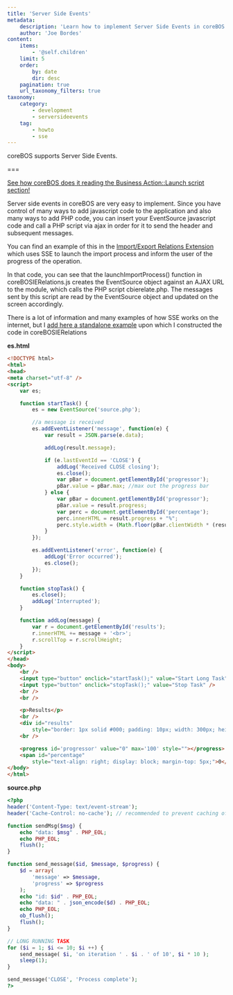 ```yaml
---
title: 'Server Side Events'
metadata:
    description: 'Learn how to implement Server Side Events in coreBOS.'
    author: 'Joe Bordes'
content:
    items:
        - '@self.children'
    limit: 5
    order:
        by: date
        dir: desc
    pagination: true
    url_taxonomy_filters: true
taxonomy:
    category:
        - development
        - serversideevents
    tag:
        - howto
        - sse
---
```


coreBOS supports Server Side Events.

===

[See how coreBOS does it reading the Business Action::Launch script section!](../../../05.configuration-tools/03.business-actions/item.md)

Server side events in coreBOS are very easy to implement. Since you have control of many ways to add javascript code to the application and also many ways to add PHP code, you can insert your EventSource javascript code and call a PHP script via ajax in order for it to send the header and subsequent messages.

You can find an example of this in the [Import/Export Relations Extension](https://github.com/tsolucio/coreBOSIERelations) which uses SSE to launch the import process and inform the user of the progress of the operation.

In that code, you can see that the launchImportProcess() function in coreBOSIERelations.js creates the EventSource object against an AJAX URL to the module, which calls the PHP script cbierelate.php. The messages sent by this script are read by the EventSource object and updated on the screen accordingly.

There is a lot of information and many examples of how SSE works on the internet, but I [add here a standalone example](sse.zip) upon which I constructed the code in coreBOSIERelations

**es.html**

```html
<!DOCTYPE html>
<html>
<head>
<meta charset="utf-8" />
<script>
    var es;

    function startTask() {
        es = new EventSource('source.php');

        //a message is received
        es.addEventListener('message', function(e) {
            var result = JSON.parse(e.data);

            addLog(result.message);

            if (e.lastEventId == 'CLOSE') {
                addLog('Received CLOSE closing');
                es.close();
                var pBar = document.getElementById('progressor');
                pBar.value = pBar.max; //max out the progress bar
            } else {
                var pBar = document.getElementById('progressor');
                pBar.value = result.progress;
                var perc = document.getElementById('percentage');
                perc.innerHTML = result.progress + "%";
                perc.style.width = (Math.floor(pBar.clientWidth * (result.progress / 100)) + 15) + 'px';
            }
        });

        es.addEventListener('error', function(e) {
            addLog('Error occurred');
            es.close();
        });
    }

    function stopTask() {
        es.close();
        addLog('Interrupted');
    }

    function addLog(message) {
        var r = document.getElementById('results');
        r.innerHTML += message + '<br>';
        r.scrollTop = r.scrollHeight;
    }
</script>
</head>
<body>
    <br />
    <input type="button" onclick="startTask();" value="Start Long Task" />
    <input type="button" onclick="stopTask();" value="Stop Task" />
    <br />
    <br />

    <p>Results</p>
    <br />
    <div id="results"
        style="border: 1px solid #000; padding: 10px; width: 300px; height: 150px; overflow: auto; background: #eee;"></div>
    <br />

    <progress id='progressor' value="0" max='100' style=""></progress>
    <span id="percentage"
        style="text-align: right; display: block; margin-top: 5px;">0</span>
</body>
</html>
```

**source.php**

```php
<?php
header('Content-Type: text/event-stream');
header('Cache-Control: no-cache'); // recommended to prevent caching of event data.

function sendMsg($msg) {
    echo "data: $msg" . PHP_EOL;
    echo PHP_EOL;
    flush();
}

function send_message($id, $message, $progress) {
    $d = array(
        'message' => $message,
        'progress' => $progress
    );
    echo "id: $id" . PHP_EOL;
    echo "data: " . json_encode($d) . PHP_EOL;
    echo PHP_EOL;
    ob_flush();
    flush();
}

// LONG RUNNING TASK
for ($i = 1; $i <= 10; $i ++) {
    send_message( $i, 'on iteration ' . $i . ' of 10', $i * 10 );
    sleep(1);
}

send_message('CLOSE', 'Process complete');
?>
```